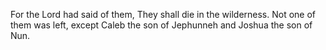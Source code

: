 For the Lord had said of them, They shall die in the wilderness. Not one of them was left, except Caleb the son of Jephunneh and Joshua the son of Nun.
